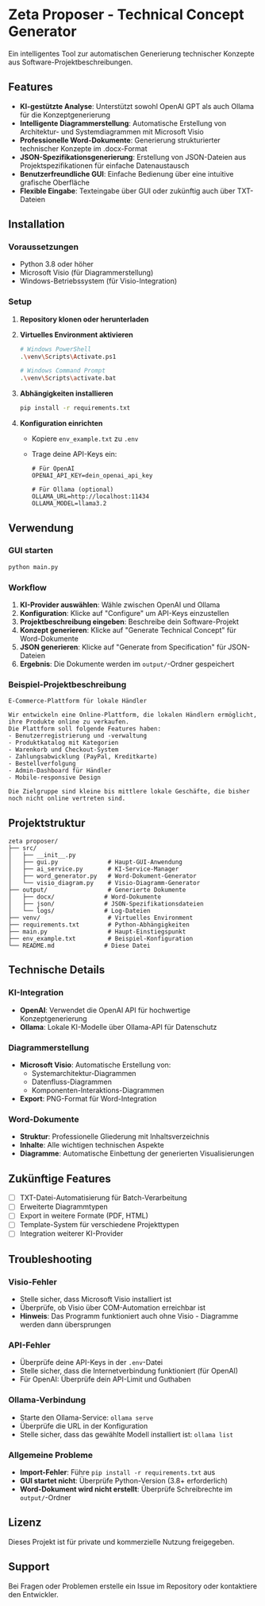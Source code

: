 # Zeta Proposer - Technical Concept Generator

Ein intelligentes Tool zur automatischen Generierung technischer Konzepte aus Software-Projektbeschreibungen.

## Features

- **KI-gestützte Analyse**: Unterstützt sowohl OpenAI GPT als auch Ollama für die Konzeptgenerierung
- **Intelligente Diagrammerstellung**: Automatische Erstellung von Architektur- und Systemdiagrammen mit Microsoft Visio
- **Professionelle Word-Dokumente**: Generierung strukturierter technischer Konzepte im .docx-Format
- **JSON-Spezifikationsgenerierung**: Erstellung von JSON-Dateien aus Projektspezifikationen für einfache Datenaustausch
- **Benutzerfreundliche GUI**: Einfache Bedienung über eine intuitive grafische Oberfläche
- **Flexible Eingabe**: Texteingabe über GUI oder zukünftig auch über TXT-Dateien

## Installation

### Voraussetzungen

- Python 3.8 oder höher
- Microsoft Visio (für Diagrammerstellung)
- Windows-Betriebssystem (für Visio-Integration)

### Setup

1. **Repository klonen oder herunterladen**

2. **Virtuelles Environment aktivieren**

   ```bash
   # Windows PowerShell
   .\venv\Scripts\Activate.ps1

   # Windows Command Prompt
   .\venv\Scripts\activate.bat
   ```

3. **Abhängigkeiten installieren**

   ```bash
   pip install -r requirements.txt
   ```

4. **Konfiguration einrichten**

   - Kopiere `env_example.txt` zu `.env`
   - Trage deine API-Keys ein:

     ```
     # Für OpenAI
     OPENAI_API_KEY=dein_openai_api_key

     # Für Ollama (optional)
     OLLAMA_URL=http://localhost:11434
     OLLAMA_MODEL=llama3.2
     ```

## Verwendung

### GUI starten

```bash
python main.py
```

### Workflow

1. **KI-Provider auswählen**: Wähle zwischen OpenAI und Ollama
2. **Konfiguration**: Klicke auf "Configure" um API-Keys einzustellen
3. **Projektbeschreibung eingeben**: Beschreibe dein Software-Projekt
4. **Konzept generieren**: Klicke auf "Generate Technical Concept" für Word-Dokumente
5. **JSON generieren**: Klicke auf "Generate from Specification" für JSON-Dateien
6. **Ergebnis**: Die Dokumente werden im `output/`-Ordner gespeichert

### Beispiel-Projektbeschreibung

```
E-Commerce-Plattform für lokale Händler

Wir entwickeln eine Online-Plattform, die lokalen Händlern ermöglicht, ihre Produkte online zu verkaufen.
Die Plattform soll folgende Features haben:
- Benutzerregistrierung und -verwaltung
- Produktkatalog mit Kategorien
- Warenkorb und Checkout-System
- Zahlungsabwicklung (PayPal, Kreditkarte)
- Bestellverfolgung
- Admin-Dashboard für Händler
- Mobile-responsive Design

Die Zielgruppe sind kleine bis mittlere lokale Geschäfte, die bisher noch nicht online vertreten sind.
```

## Projektstruktur

```
zeta proposer/
├── src/
│   ├── __init__.py
│   ├── gui.py              # Haupt-GUI-Anwendung
│   ├── ai_service.py       # KI-Service-Manager
│   ├── word_generator.py   # Word-Dokument-Generator
│   └── visio_diagram.py    # Visio-Diagramm-Generator
├── output/                 # Generierte Dokumente
│   ├── docx/              # Word-Dokumente
│   ├── json/              # JSON-Spezifikationsdateien
│   └── logs/              # Log-Dateien
├── venv/                   # Virtuelles Environment
├── requirements.txt        # Python-Abhängigkeiten
├── main.py                 # Haupt-Einstiegspunkt
├── env_example.txt         # Beispiel-Konfiguration
└── README.md              # Diese Datei
```

## Technische Details

### KI-Integration

- **OpenAI**: Verwendet die OpenAI API für hochwertige Konzeptgenerierung
- **Ollama**: Lokale KI-Modelle über Ollama-API für Datenschutz

### Diagrammerstellung

- **Microsoft Visio**: Automatische Erstellung von:
  - Systemarchitektur-Diagrammen
  - Datenfluss-Diagrammen
  - Komponenten-Interaktions-Diagrammen
- **Export**: PNG-Format für Word-Integration

### Word-Dokumente

- **Struktur**: Professionelle Gliederung mit Inhaltsverzeichnis
- **Inhalte**: Alle wichtigen technischen Aspekte
- **Diagramme**: Automatische Einbettung der generierten Visualisierungen

## Zukünftige Features

- [ ] TXT-Datei-Automatisierung für Batch-Verarbeitung
- [ ] Erweiterte Diagrammtypen
- [ ] Export in weitere Formate (PDF, HTML)
- [ ] Template-System für verschiedene Projekttypen
- [ ] Integration weiterer KI-Provider

## Troubleshooting

### Visio-Fehler

- Stelle sicher, dass Microsoft Visio installiert ist
- Überprüfe, ob Visio über COM-Automation erreichbar ist
- **Hinweis**: Das Programm funktioniert auch ohne Visio - Diagramme werden dann übersprungen

### API-Fehler

- Überprüfe deine API-Keys in der `.env`-Datei
- Stelle sicher, dass die Internetverbindung funktioniert (für OpenAI)
- Für OpenAI: Überprüfe dein API-Limit und Guthaben

### Ollama-Verbindung

- Starte den Ollama-Service: `ollama serve`
- Überprüfe die URL in der Konfiguration
- Stelle sicher, dass das gewählte Modell installiert ist: `ollama list`

### Allgemeine Probleme

- **Import-Fehler**: Führe `pip install -r requirements.txt` aus
- **GUI startet nicht**: Überprüfe Python-Version (3.8+ erforderlich)
- **Word-Dokument wird nicht erstellt**: Überprüfe Schreibrechte im `output/`-Ordner

## Lizenz

Dieses Projekt ist für private und kommerzielle Nutzung freigegeben.

## Support

Bei Fragen oder Problemen erstelle ein Issue im Repository oder kontaktiere den Entwickler.
